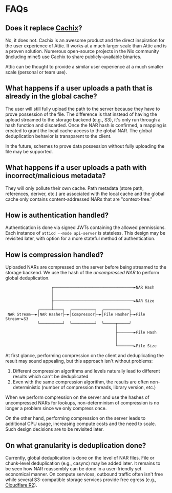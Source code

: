 # FAQs

<!-- TODO: Write more about design decisions in a separate section -->

## Does it replace [Cachix](https://www.cachix.org)?

No, it does not.
Cachix is an awesome product and the direct inspiration for the user experience of Attic.
It works at a much larger scale than Attic and is a proven solution.
Numerous open-source projects in the Nix community (including mine!) use Cachix to share publicly-available binaries.

Attic can be thought to provide a similar user experience at a much smaller scale (personal or team use).

## What happens if a user uploads a path that is already in the global cache?

The user will still fully upload the path to the server because they have to prove possession of the file.
The difference is that instead of having the upload streamed to the storage backend (e.g., S3), it's only run through a hash function and discarded.
Once the NAR hash is confirmed, a mapping is created to grant the local cache access to the global NAR.
The global deduplication behavior is transparent to the client.

In the future, schemes to prove data possession without fully uploading the file may be supported.

## What happens if a user uploads a path with incorrect/malicious metadata?

They will only pollute their own cache.
Path metadata (store path, references, deriver, etc.) are associated with the local cache and the global cache only contains content-addressed NARs that are "context-free."

## How is authentication handled?

Authentication is done via signed JWTs containing the allowed permissions.
Each instance of `atticd --mode api-server` is stateless.
This design may be revisited later, with option for a more stateful method of authentication.

## How is compression handled?

Uploaded NARs are compressed on the server before being streamed to the storage backend.
We use the hash of the _uncompressed NAR_ to perform global deduplication.

```
                    ┌───────────────────────────────────►NAR Hash
                    │
                    │
                    ├───────────────────────────────────►NAR Size
                    │
              ┌─────┴────┐  ┌──────────┐  ┌───────────┐
 NAR Stream──►│NAR Hasher├─►│Compressor├─►│File Hasher├─►File Stream─►S3
              └──────────┘  └──────────┘  └─────┬─────┘
                                                │
                                                ├───────►File Hash
                                                │
                                                │
                                                └───────►File Size
```

At first glance, performing compression on the client and deduplicating the result may sound appealing, but this approach isn't without problems:

1. Different compression algorithms and levels naturally lead to different results which can't be deduplicated
2. Even with the same compression algorithm, the results are often non-deterministic (number of compression threads, library version, etc.)

When we perform compression on the server and use the hashes of uncompressed NARs for lookups, non-determinism of compression is no longer a problem since we only compress once.

On the other hand, performing compression on the server leads to additional CPU usage, increasing compute costs and the need to scale.
Such design decisions are to be revisited later.

## On what granularity is deduplication done?

Currently, global deduplication is done on the level of NAR files.
File or chunk-level deduplication (e.g., casync) may be added later.
It remains to be seen how NAR reassembly can be done in a user-friendly yet economical manner.
On compute services, outbound traffic often isn't free while several S3-compatible storage services provide free egress (e.g., [Cloudflare R2](https://developers.cloudflare.com/r2/platform/pricing/)).

